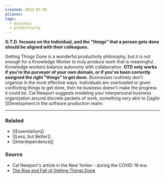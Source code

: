 ```yaml
---
created: 2023-07-08
aliases: 
tags:
  - business
  - productivity
---
```

**G.T.D. focuses on the Individual, and the "things" that a person gets done should be aligned with their colleagues.**

Getting Things Done is a wonderful productivity philosophy, but it is not enough for a Knowledge Worker to truly produce work that is meaningful. Knowledge workers balance autonomy with collaboration. **GTD only works if you're the purveyor of your own domain, or if you've been correctly assigned the right "things" to get done.** Businesses routinely don't organize in the most effective ways. Individuals are overloaded or given conflicting things to get done, then he business doesn't make the progress it could be. Cal Newport suggests modeling your interpersonal business organization around discrete packets of work, something very akin to [[agile ]]Development in the software production realm. 

---

### Related
- [[Essentialism]] 
- [[Less, but Better]] 
- [[Interdependence]]

### Source
- Cal Newport's article in the New Yorker - during the COVID-19 era:
- [The Rise and Fall of Getting Things Done](https://www.newyorker.com/tech/annals-of-technology/the-rise-and-fall-of-getting-things-done)